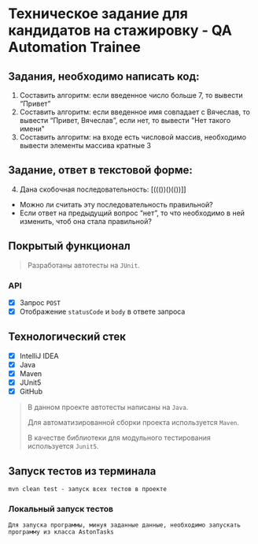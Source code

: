 # Техническое задание для кандидатов на стажировку - QA Automation Trainee

## Задания, необходимо написать код:
1. Составить алгоритм: если введенное число больше 7, то вывести “Привет”
2. Составить алгоритм: если введенное имя совпадает с Вячеслав, то вывести “Привет, Вячеслав”, если нет, то вывести "Нет такого имени"
3. Составить алгоритм: на входе есть числовой массив, необходимо вывести элементы массива кратные 3

## Задание, ответ в текстовой форме:
4. Дана скобочная последовательность: [((())()(())]]
- Можно ли считать эту последовательность правильной?
- Если ответ на предыдущий вопрос “нет”, то что необходимо в ней изменить, чтоб она стала правильной?


## Покрытый функционал

> Разработаны автотесты на <code>JUnit</code>.

### API

- [x] Запрос <code>POST</code>
- [x] Отображение <code>statusCode</code> и <code>body</code> в ответе запроса

## Технологический стек

- [x] IntelliJ IDEA
- [x] Java
- [x] Maven
- [x] JUnit5
- [x] GitHub

> В данном проекте автотесты написаны на <code>Java</code>.
>
> Для автоматизированной сборки проекта используется <code>Maven</code>.
>
> В качестве библиотеки для модульного тестирования используется <code>Junit5</code>.

## Запуск тестов из терминала

```
mvn clean test - запуск всех тестов в проекте
```

### Локальный запуск тестов

```
Для запуска программы, минуя заданные данные, необходимо запускать программу из класса AstonTasks
```